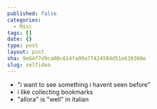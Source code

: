 ```yaml
---
published: false
categories:
  - Misc
tags: []
date: {}
type: post
layout: post
sha: 9e64f7d9ca00c614fa99a7f424594d51e639360e
slug: selfidea
---
```

- "i want to see something i havent seen before"
- i like collecting bookmarks
- "allora" is "well" in italian
